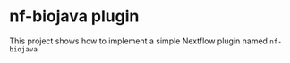 # nf-biojava plugin 
 
This project shows how to implement a simple Nextflow plugin named `nf-biojava`